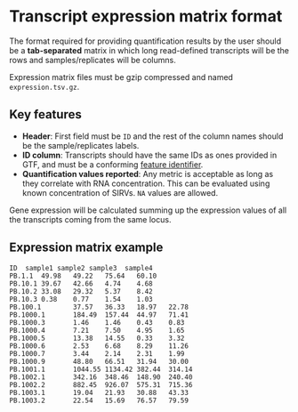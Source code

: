 # Transcript expression matrix format

The format required for providing quantification results by the user should be a **tab-separated** matrix in which long read-defined transcripts will be the rows and samples/replicates will be columns.

Expression matrix files must be gzip compressed and named ```expression.tsv.gz```.

## Key features

* **Header**: First field must be `ID` and the rest of the column names should be the sample/replicates labels.
* **ID column**: Transcripts should have the same IDs as ones provided in GTF, and must be a conforming [feature identifier](metadata-identifiers.md#feature-identifiers).
* **Quantification values reported**: Any metric is acceptable as long as they correlate with RNA concentration. This can be evaluated using known concentration of SIRVs. `NA` values are allowed.

Gene expression will be calculated summing up the expression values of all the transcripts coming from the same locus.

## Expression matrix example

```
ID	sample1	sample2	sample3	 sample4
PB.1.1	49.98	49.22	75.64	60.10
PB.10.1	39.67   42.66   4.74    4.68
PB.10.2	33.08   29.32   5.37    8.42
PB.10.3	0.38    0.77    1.54    1.03
PB.100.1        37.57   36.33   18.97   22.78
PB.1000.1       184.49  157.44  44.97   71.41
PB.1000.3       1.46    1.46    0.43    0.83
PB.1000.4       7.21    7.50    4.95    1.65
PB.1000.5       13.38   14.55   0.33    3.32
PB.1000.6       2.53    6.68    8.29    11.26
PB.1000.7       3.44    2.14    2.31    1.99
PB.1000.9       48.80   66.51   31.94   30.00
PB.1001.1       1044.55 1134.42 382.44  314.14
PB.1002.1       342.16  348.46  148.90  240.40
PB.1002.2       882.45  926.07  575.31  715.36
PB.1003.1       19.04   21.93   30.88   43.33
PB.1003.2       22.54   15.69   76.57   79.59

```
